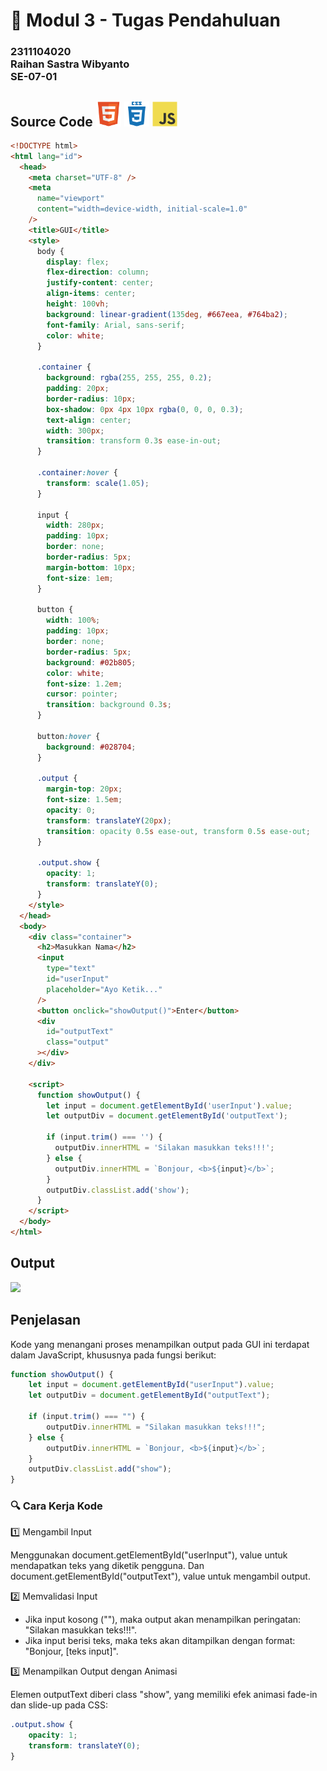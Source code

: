# 📘 Modul 3 - Tugas Pendahuluan

### 2311104020<br> Raihan Sastra Wibyanto<br> SE-07-01

##  Source Code <img src="https://github.com/devicons/devicon/blob/master/icons/html5/html5-original.svg" title="HTML5" alt="HTML" width="40" height="40"/> <img src="https://github.com/devicons/devicon/blob/master/icons/css3/css3-plain-wordmark.svg"  title="CSS3" alt="CSS" width="40" height="40"/> <img src="https://github.com/devicons/devicon/blob/master/icons/javascript/javascript-original.svg" title="JavaScript" alt="JavaScript" width="40" height="40"/> 

```html
<!DOCTYPE html>
<html lang="id">
  <head>
    <meta charset="UTF-8" />
    <meta
      name="viewport"
      content="width=device-width, initial-scale=1.0"
    />
    <title>GUI</title>
    <style>
      body {
        display: flex;
        flex-direction: column;
        justify-content: center;
        align-items: center;
        height: 100vh;
        background: linear-gradient(135deg, #667eea, #764ba2);
        font-family: Arial, sans-serif;
        color: white;
      }

      .container {
        background: rgba(255, 255, 255, 0.2);
        padding: 20px;
        border-radius: 10px;
        box-shadow: 0px 4px 10px rgba(0, 0, 0, 0.3);
        text-align: center;
        width: 300px;
        transition: transform 0.3s ease-in-out;
      }

      .container:hover {
        transform: scale(1.05);
      }

      input {
        width: 280px;
        padding: 10px;
        border: none;
        border-radius: 5px;
        margin-bottom: 10px;
        font-size: 1em;
      }

      button {
        width: 100%;
        padding: 10px;
        border: none;
        border-radius: 5px;
        background: #02b805;
        color: white;
        font-size: 1.2em;
        cursor: pointer;
        transition: background 0.3s;
      }

      button:hover {
        background: #028704;
      }

      .output {
        margin-top: 20px;
        font-size: 1.5em;
        opacity: 0;
        transform: translateY(20px);
        transition: opacity 0.5s ease-out, transform 0.5s ease-out;
      }

      .output.show {
        opacity: 1;
        transform: translateY(0);
      }
    </style>
  </head>
  <body>
    <div class="container">
      <h2>Masukkan Nama</h2>
      <input
        type="text"
        id="userInput"
        placeholder="Ayo Ketik..."
      />
      <button onclick="showOutput()">Enter</button>
      <div
        id="outputText"
        class="output"
      ></div>
    </div>

    <script>
      function showOutput() {
        let input = document.getElementById('userInput').value;
        let outputDiv = document.getElementById('outputText');

        if (input.trim() === '') {
          outputDiv.innerHTML = 'Silakan masukkan teks!!!';
        } else {
          outputDiv.innerHTML = `Bonjour, <b>${input}</b>`;
        }
        outputDiv.classList.add('show');
      }
    </script>
  </body>
</html>
```

## Output

<img src="https://github.com/user-attachments/assets/5fc05708-da55-4748-8dbb-180b5a0c19d9" width=200>

## Penjelasan

<p>Kode yang menangani proses menampilkan output pada GUI ini terdapat dalam JavaScript, 
  khususnya pada fungsi berikut:</p>

```js
function showOutput() {
    let input = document.getElementById("userInput").value;
    let outputDiv = document.getElementById("outputText"); 

    if (input.trim() === "") {
        outputDiv.innerHTML = "Silakan masukkan teks!!!";
    } else {
        outputDiv.innerHTML = `Bonjour, <b>${input}</b>`;
    }
    outputDiv.classList.add("show");
}
```
### 🔍 Cara Kerja Kode
1️⃣ Mengambil Input
<p>Menggunakan document.getElementById("userInput"), value untuk mendapatkan teks yang diketik pengguna. 
  Dan document.getElementById("outputText"), value untuk mengambil output.</p>

2️⃣ Memvalidasi Input
<ul>
  <li>Jika input kosong (""), maka output akan menampilkan peringatan:
      "Silakan masukkan teks!!!".</li>
  <li>Jika input berisi teks, maka teks akan ditampilkan dengan format:
      "Bonjour, [teks input]".</li>
</ul>

3️⃣ Menampilkan Output dengan Animasi
<p>Elemen outputText diberi class "show", yang memiliki efek animasi fade-in dan slide-up pada CSS:</p>

```css
.output.show {
    opacity: 1;
    transform: translateY(0);
}
```






